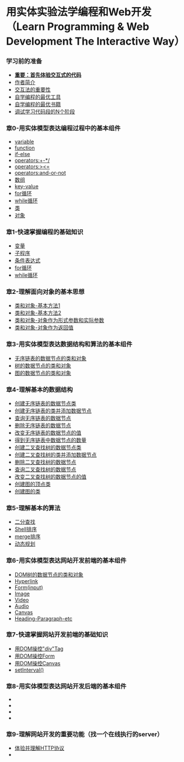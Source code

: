 # 用实体实验法学编程和Web开发（Learn Programming & Web Development The Interactive Way）

### 学习前的准备

- [**重要：首先体验交互式的代码**]()
- [作者简介](/chapters/章00-学习前的准备/作者简介.md)
- [交互法的重要性]()
- [自学编程的最优工具](/chapters/章00-学习前的准备/自学编程的最优工具.md)
- [自学编程的最优书籍](/chapters/章00-学习前的准备/自学编程的最优书籍.md)
- [调试学习代码段的N个阶段](/chapters/章00-学习前的准备/调试学习代码段的N个阶段.md)

### 章0-用实体模型表达编程过程中的基本组件

- [variable](/chapters/章0-用实体模型表达编程过程中的基本组件/variable.md)
- [function](/chapters/章0-用实体模型表达编程过程中的基本组件/function.md)
- [if-else](/chapters/章0-用实体模型表达编程过程中的基本组件/if-else.md)
- [operators:+-*/](/chapters/章0-用实体模型表达编程过程中的基本组件/operators:+-*/.md)
- [operators:><=](/chapters/章0-用实体模型表达编程过程中的基本组件/operators:><=.md)
- [operators:and-or-not](/chapters/章0-用实体模型表达编程过程中的基本组件/operators:and-or-not.md)
- [数组](/chapters/章0-用实体模型表达编程过程中的基本组件/数组.md)
- [key-value](/chapters/章0-用实体模型表达编程过程中的基本组件/key-value.md)
- [for循环](/chapters/章0-用实体模型表达编程过程中的基本组件/for循环.md)
- [while循环](/chapters/章0-用实体模型表达编程过程中的基本组件/while循环.md)
- [类](/chapters/章0-用实体模型表达编程过程中的基本组件/类.md)
- [对象](/chapters/章0-用实体模型表达编程过程中的基本组件/对象.md)

### 章1-快速掌握编程的基础知识

- [变量](/chapters/章1-快速掌握编程的基础知识/变量.md)
- [子程序](/chapters/章1-快速掌握编程的基础知识/子程序.md)
- [条件表达式](/chapters/章1-快速掌握编程的基础知识/条件表达式.md)
- [for循环](/chapters/章1-快速掌握编程的基础知识/for循环.md)
- [while循环](/chapters/章1-快速掌握编程的基础知识/while循环.md)

### 章2-理解面向对象的基本思想

- [类和对象-基本方法1](/chapters/章2-理解面向对象的基本思想/类和对象-基本方法1.md)
- [类和对象-基本方法2](/chapters/章2-理解面向对象的基本思想/类和对象-基本方法2.md)
- [类和对象-对象作为形式参数和实际参数](/chapters/章2-理解面向对象的基本思想/类和对象-对象作为形式参数和实际参数.md)
- [类和对象-对象作为返回值](/chapters/章2-理解面向对象的基本思想/类和对象-对象作为返回值.md)

### 章3-用实体模型表达数据结构和算法的基本组件

- [无序链表的数据节点的类和对象](/chapters/章3-用实体模型表达数据结构和算法的基本组件/无序链表的数据节点的类和对象.md)
- [树的数据节点的类和对象](/chapters/章3-用实体模型表达数据结构和算法的基本组件/树的数据节点的类和对象.md)
- [图的数据节点的类和对象](/chapters/章3-用实体模型表达数据结构和算法的基本组件/图的数据节点的类和对象.md)

### 章4-理解基本的数据结构

- [创建无序链表的数据节点类](/chapters/章4-理解基本的数据结构/创建无序链表的数据节点类.md)
- [创建无序链表的类并添加数据节点](/chapters/章4-理解基本的数据结构/创建无序链表的类并添加数据节点.md)
- [查询无序链表的数据节点](/chapters/章4-理解基本的数据结构/查询无序链表的数据节点.md)
- [删除无序链表的数据节点](/chapters/章4-理解基本的数据结构/删除无序链表的数据节点.md)
- [改变无序链表的数据节点的值](/chapters/章4-理解基本的数据结构/改变无序链表的数据节点的值.md)
- [得到无序链表中数据节点的数量](/chapters/章4-理解基本的数据结构/得到无序链表中数据节点的数量.md)
- [创建二叉查找树的数据节点类](/chapters/章4-理解基本的数据结构/创建二叉查找树的数据节点类.md)
- [创建二叉查找树的类并添加数据节点](/chapters/章4-理解基本的数据结构/创建二叉查找树的类并添加数据节点.md)
- [删除二叉查找树的数据节点](/chapters/章4-理解基本的数据结构/删除二叉查找树的数据节点.md)
- [查询二叉查找树的数据节点](/chapters/章4-理解基本的数据结构/查询二叉查找树的数据节点.md)
- [改变二叉查找树的数据节点的值](/chapters/章4-理解基本的数据结构/改变二叉查找树的数据节点的值.md)
- [创建图的顶点类](/chapters/章4-理解基本的数据结构/创建图的顶点类.md)
- [创建图的类](/chapters/章4-理解基本的数据结构/创建图的类.md)

### 章5-理解基本的算法

- [二分查找](/chapters/章5-理解基本的算法/二分查找.md)
- [Shell排序](/chapters/章5-理解基本的算法/Shell排序.md)
- [merge排序](/chapters/章5-理解基本的算法/merge排序.md)
- [动态规划](/chapters/章5-理解基本的算法/动态规划.md)

### 章6-用实体模型表达网站开发前端的基本组件

- [DOM树的数据节点的类和对象](/chapters/章6-用实体模型表达网站开发前端的基本组件/DOM树的数据节点的类和对象.md)
- [Hyperlink](/chapters/章6-用实体模型表达网站开发前端的基本组件/Hyperlink.md)
- [Form(input)](/chapters/章6-用实体模型表达网站开发前端的基本组件/Form(input).md)
- [Image](/chapters/章6-用实体模型表达网站开发前端的基本组件/Image.md)
- [Video](/chapters/章6-用实体模型表达网站开发前端的基本组件/Video.md)
- [Audio](/chapters/章6-用实体模型表达网站开发前端的基本组件/Audio.md)
- [Canvas](/chapters/章6-用实体模型表达网站开发前端的基本组件/Canvas.md)
- [Heading-Paragraph-etc](/chapters/章6-用实体模型表达网站开发前端的基本组件/Heading-Paragraph-etc.md)

### 章7-快速掌握网站开发前端的基础知识

- [用DOM操控"div"Tag](/chapters/章7-快速掌握网站开发前端的基础知识/用DOM操控"div"Tag.md)
- [用DOM操控Form](/chapters/章7-快速掌握网站开发前端的基础知识/用DOM操控Form.md)
- [用DOM操控Canvas](/chapters/章7-快速掌握网站开发前端的基础知识/用DOM操控Canvas.md)
- [setInterval()](/chapters/章7-快速掌握网站开发前端的基础知识/setInterval().md)

### 章8-用实体模型表达网站开发后端的基本组件

- [](/chapters/章8-用实体模型表达网站开发后端的基本组件/.md)
- [](/chapters/章8-用实体模型表达网站开发后端的基本组件/.md)
- [](/chapters/章8-用实体模型表达网站开发后端的基本组件/.md)
- [](/chapters/章8-用实体模型表达网站开发后端的基本组件/.md)

### 章9-理解网站开发的重要功能（找一个在线执行的server）

- [体验并理解HTTP协议](/chapters/章9-理解网站开发的重要功能/体验并理解HTTP协议.md)
- [](/chapters/章9-理解网站开发的重要功能/.md)